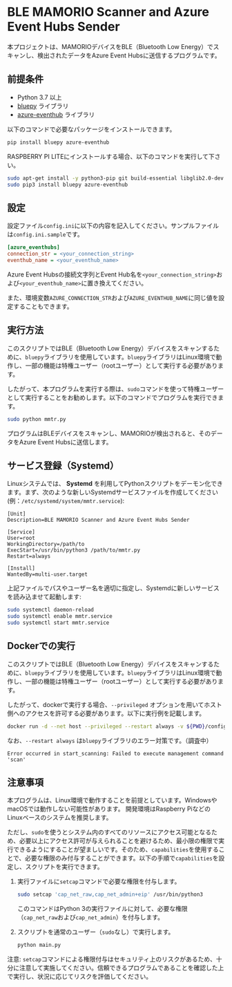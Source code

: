 # BLE MAMORIO Scanner and Azure Event Hubs Sender

本プロジェクトは、MAMORIOデバイスをBLE（Bluetooth Low Energy）でスキャンし、検出されたデータをAzure Event Hubsに送信するプログラムです。

## 前提条件

- Python 3.7 以上
- [bluepy](https://github.com/IanHarvey/bluepy) ライブラリ
- [azure-eventhub](https://pypi.org/project/azure-eventhub/) ライブラリ

以下のコマンドで必要なパッケージをインストールできます。

```bash
pip install bluepy azure-eventhub
```

RASPBERRY PI LITEにインストールする場合、以下のコマンドを実行して下さい。

```bash
sudo apt-get install -y python3-pip git build-essential libglib2.0-dev
sudo pip3 install bluepy azure-eventhub
```

## 設定

設定ファイル`config.ini`に以下の内容を記入してください。サンプルファイルは`config.ini.sample`です。

```ini
[azure_eventhubs]
connection_str = <your_connection_string>
eventhub_name = <your_eventhub_name>
```

Azure Event Hubsの接続文字列とEvent Hub名を`<your_connection_string>`および`<your_eventhub_name>`に置き換えてください。

また、環境変数`AZURE_CONNECTION_STR`および`AZURE_EVENTHUB_NAME`に同じ値を設定することもできます。

## 実行方法

このスクリプトではBLE（Bluetooth Low Energy）デバイスをスキャンするために、`bluepy`ライブラリを使用しています。`bluepy`ライブラリはLinux環境で動作し、一部の機能は特権ユーザー（rootユーザー）として実行する必要があります。

したがって、本プログラムを実行する際は、`sudo`コマンドを使って特権ユーザーとして実行することをお勧めします。以下のコマンドでプログラムを実行できます。

```bash
sudo python mmtr.py
```
プログラムはBLEデバイスをスキャンし、MAMORIOが検出されると、そのデータをAzure Event Hubsに送信します。

## サービス登録（Systemd）

Linuxシステムでは、 **Systemd** を利用してPythonスクリプトをデーモン化できます。まず、次のような新しいSystemdサービスファイルを作成してください(例：`/etc/systemd/system/mmtr.service`):

```
[Unit]
Description=BLE MAMORIO Scanner and Azure Event Hubs Sender

[Service]
User=root
WorkingDirectory=/path/to
ExecStart=/usr/bin/python3 /path/to/mmtr.py
Restart=always

[Install]
WantedBy=multi-user.target
```

上記ファイルでパスやユーザー名を適切に指定し、Systemdに新しいサービスを読み込ませて起動します:

```bash
sudo systemctl daemon-reload
sudo systemctl enable mmtr.service
sudo systemctl start mmtr.service
```

## Dockerでの実行

このスクリプトではBLE（Bluetooth Low Energy）デバイスをスキャンするために、`bluepy`ライブラリを使用しています。`bluepy`ライブラリはLinux環境で動作し、一部の機能は特権ユーザー（rootユーザー）として実行する必要があります。

したがって、dockerで実行する場合、`--privileged` オプションを用いてホスト側へのアクセスを許可する必要があります。以下に実行例を記載します。


```bash
docker run -d --net host --privileged --restart always -v ${PWD}/config.ini:/app/src/config.ini mmtr:0.0.7
```

なお、`--restart always` は`bluepy`ライブラリのエラー対策です。（調査中）

```
Error occurred in start_scanning: Failed to execute management command 'scan'
```

## 注意事項

本プログラムは、Linux環境で動作することを前提としています。WindowsやmacOSでは動作しない可能性があります。
開発環境はRaspberry PiなどのLinuxベースのシステムを推奨します。

ただし、`sudo`を使うとシステム内のすべてのリソースにアクセス可能となるため、必要以上にアクセス許可が与えられることを避けるため、最小限の権限で実行できるようにすることが望ましいです。そのため、`capabilities`を使用することで、必要な権限のみ付与することができます。以下の手順で`capabilities`を設定し、スクリプトを実行できます。

1. 実行ファイルに`setcap`コマンドで必要な権限を付与します。
   ```bash
   sudo setcap 'cap_net_raw,cap_net_admin+eip' /usr/bin/python3
   ```

   このコマンドはPython 3の実行ファイルに対して、必要な権限（`cap_net_raw`および`cap_net_admin`）を付与します。

2. スクリプトを通常のユーザー（`sudo`なし）で実行します。
   ```bash
   python main.py
   ```

注意: `setcap`コマンドによる権限付与はセキュリティ上のリスクがあるため、十分に注意して実施してください。信頼できるプログラムであることを確認した上で実行し、状況に応じてリスクを評価してください。